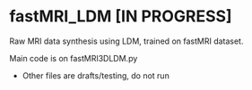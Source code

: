 # fastMRI_LDM [IN PROGRESS]

Raw MRI data synthesis using LDM, trained on fastMRI dataset.

Main code is on fastMRI3DLDM.py
- Other files are drafts/testing, do not run
